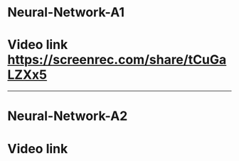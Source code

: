 # Neural-Network-A1
# Video link  https://screenrec.com/share/tCuGaLZXx5


----------------------------
# Neural-Network-A2
# Video link 
